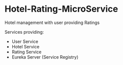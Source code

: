 # Hotel-Rating-MicroService
Hotel management with user providing Ratings 

Services providing:
- User Service
- Hotel Service
- Rating Service
- Eureka Server (Service Registry)
